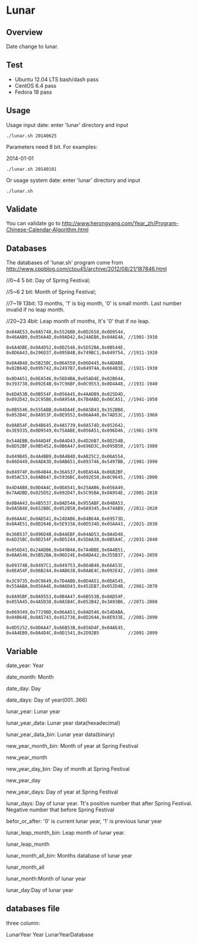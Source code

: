 # Lunar


## Overview

Date change to lunar.

## Test
* Ubuntu 12.04 LTS bash/dash pass
* CentOS 6.4 pass
* Fedora 18 pass

## Usage
Usage input date: enter 'lunar' directory and input

```
./lunar.sh 20140625
```

Parameters need 8 bit. For examples:

2014-01-01
```
./lunar.sh 20140101
```

Or usage system date: enter 'lunar' directory and input

```
./lunar.sh
```

## Validate
You can validate go to <http://www.herongyang.com/Year_zh/Program-Chinese-Calendar-Algorithm.html>

## Databases
The databases of 'lunar.sh' program come from <http://www.cppblog.com/ctou45/archive/2012/08/21/187846.html>

//0~4 5 bit: Day of Spring Festival;

//5~6 2 bit: Month of Spring Festival;

//7~19 13bit: 13 months, '1' is big month, '0' is small month. Last number invalid if no leap month.

//20~23 4bit: Leap month of months, It's '0' that if no leap.

```
0x04AE53,0x0A5748,0x5526BD,0x0D2650,0x0D9544,
0x46AAB9,0x056A4D,0x09AD42,0x24AEB6,0x04AE4A, //1901-1910

0x6A4DBE,0x0A4D52,0x0D2546,0x5D52BA,0x0B544E,
0x0D6A43,0x296D37,0x095B4B,0x749BC1,0x049754, //1911-1920

0x0A4B48,0x5B25BC,0x06A550,0x06D445,0x4ADAB8,
0x02B64D,0x095742,0x2497B7,0x04974A,0x664B3E, //1921-1930

0x0D4A51,0x0EA546,0x56D4BA,0x05AD4E,0x02B644,
0x393738,0x092E4B,0x7C96BF,0x0C9553,0x0D4A48, //1931-1940

0x6DA53B,0x0B554F,0x056A45,0x4AADB9,0x025D4D,
0x092D42,0x2C95B6,0x0A954A,0x7B4ABD,0x06CA51, //1941-1950

0x0B5546,0x555ABB,0x04DA4E,0x0A5B43,0x352BB8,
0x052B4C,0x8A953F,0x0E9552,0x06AA48,0x7AD53C, //1951-1960

0x0AB54F,0x04B645,0x4A5739,0x0A574D,0x052642,
0x3E9335,0x0D9549,0x75AABE,0x056A51,0x096D46, //1961-1970

0x54AEBB,0x04AD4F,0x0A4D43,0x4D26B7,0x0D254B,
0x8D52BF,0x0B5452,0x0B6A47,0x696D3C,0x095B50, //1971-1980

0x049B45,0x4A4BB9,0x0A4B4D,0xAB25C2,0x06A554,
0x06D449,0x6ADA3D,0x0AB651,0x093746,0x5497BB, //1981-1990

0x04974F,0x064B44,0x36A537,0x0EA54A,0x86B2BF,
0x05AC53,0x0AB647,0x5936BC,0x092E50,0x0C9645, //1991-2000

0x4D4AB8,0x0D4A4C,0x0DA541,0x25AAB6,0x056A49,
0x7AADBD,0x025D52,0x092D47,0x5C95BA,0x0A954E, //2001-2010

0x0B4A43,0x4B5537,0x0AD54A,0x955ABF,0x04BA53,
0x0A5B48,0x652BBC,0x052B50,0x0A9345,0x474AB9, //2011-2020

0x06AA4C,0x0AD541,0x24DAB6,0x04B64A,0x69573D,
0x0A4E51,0x0D2646,0x5E933A,0x0D534D,0x05AA43, //2021-2030

0x36B537,0x096D4B,0xB4AEBF,0x04AD53,0x0A4D48,
0x6D25BC,0x0D254F,0x0D5244,0x5DAA38,0x0B5A4C, //2031-2040

0x056D41,0x24ADB6,0x049B4A,0x7A4BBE,0x0A4B51,
0x0AA546,0x5B52BA,0x06D24E,0x0ADA42,0x355B37, //2041-2050

0x09374B,0x8497C1,0x049753,0x064B48,0x66A53C,
0x0EA54F,0x06B244,0x4AB638,0x0AAE4C,0x092E42, //2051-2060

0x3C9735,0x0C9649,0x7D4ABD,0x0D4A51,0x0DA545,
0x55AABA,0x056A4E,0x0A6D43,0x452EB7,0x052D4B, //2061-2070

0x8A95BF,0x0A9553,0x0B4A47,0x6B553B,0x0AD54F,
0x055A45,0x4A5D38,0x0A5B4C,0x052B42,0x3A93B6, //2071-2080

0x069349,0x7729BD,0x06AA51,0x0AD546,0x54DABA,
0x04B64E,0x0A5743,0x452738,0x0D264A,0x8E933E, //2081-2090

0x0D5252,0x0DAA47,0x66B53B,0x056D4F,0x04AE45,
0x4A4EB9,0x0A4D4C,0x0D1541,0x2D92B5           //2091-2099
```

## Variable
date_year: Year

date_month: Month

date_day: Day

date_days: Day of year(001..366)

lunar_year: Lunar year

lunar_year_data: Lunar year data(hexadecimal)

lunar_year_data_bin: Lunar year data(binary)

new_year_month_bin: Month of year at Spring Festival

new_year_month

new_year_day_bin: Day of month at Spring Festival

new_year_day

new_year_days: Day of year at Spring Festival

lunar_days: Day of lunar year. Tt's positive number that after Spring Festival. Negative number that before Spring Festival

befor_or_after: '0' is current lunar year, '1' is previous lunar year

lunar_leap_month_bin: Leap month of lunar year.

lunar_leap_month

lunar_month_all_bin: Months database of lunar year

lunar_month_all

lunar_month:Month of lunar year

lunar_day:Day of lunar year

## databases file

three column:

LunarYear  Year LunarYearDatabase
